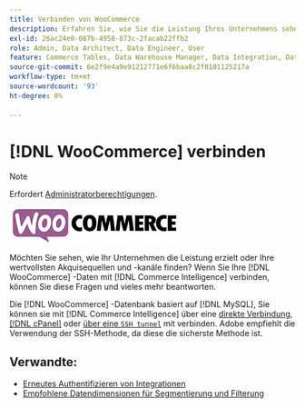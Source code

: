 ```yaml
---
title: Verbinden von WooCommerce
description: Erfahren Sie, wie Sie die Leistung Ihres Unternehmens sehen oder Ihre wertvollsten Akquisequellen und -kanäle finden.
exl-id: 26ac24e0-087b-4958-873c-2facab22ffb2
role: Admin, Data Architect, Data Engineer, User
feature: Commerce Tables, Data Warehouse Manager, Data Integration, Data Import/Export
source-git-commit: 6e2f9e4a9e91212771e6f6baa8c2f8101125217a
workflow-type: tm+mt
source-wordcount: '93'
ht-degree: 0%

---
```


# [!DNL WooCommerce] verbinden

>[!NOTE]
>
>Erfordert [Administratorberechtigungen](../../../administrator/user-management/user-management.md).

![](../../../assets/WooCommerce-Logo.jpg)

Möchten Sie sehen, wie Ihr Unternehmen die Leistung erzielt oder Ihre wertvollsten Akquisequellen und -kanäle finden? Wenn Sie Ihre [!DNL WooCommerce] -Daten mit [!DNL Commerce Intelligence] verbinden, können Sie diese Fragen und vieles mehr beantworten.

Die [!DNL WooCommerce] -Datenbank basiert auf [!DNL MySQL], Sie können sie mit [!DNL Commerce Intelligence] über eine [direkte Verbindung](../integrations/mysql-via-a-direct-connection.md), [[!DNL cPanel]](../integrations/mysql-via-cpanel.md) oder [über eine `SSH tunnel`](../integrations/mysql-via-ssh-tunnel.md) mit  verbinden. Adobe empfiehlt die Verwendung der SSH-Methode, da diese die sicherste Methode ist.

## Verwandte:

* [Erneutes Authentifizieren von Integrationen](https://experienceleague.adobe.com/docs/commerce-knowledge-base/kb/how-to/mbi-reauthenticating-integrations.html)
* [Empfohlene Datendimensionen für Segmentierung und Filterung](../../../best-practices/segment-filter.md)

